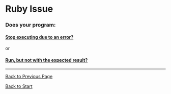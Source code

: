 # Ruby Issue

### Does your program:

#### [Stop executing due to an error?](stop/stop.md)

or

#### [Run, but not with the expected result?](run/run.md)

---
[Back to Previous Page](..)

[Back to Start](https://github.com/bitmakerlabs/debugging-guide/blob/master/README.md)
